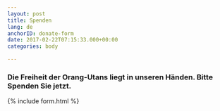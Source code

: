 ```yaml
---
layout: post
title: Spenden
lang: de
anchorID: donate-form
date: 2017-02-22T07:15:33.000+00:00
categories: body

---
```

### Die Freiheit der Orang-Utans liegt in unseren Händen. Bitte Spenden Sie jetzt. 

{% include form.html %}